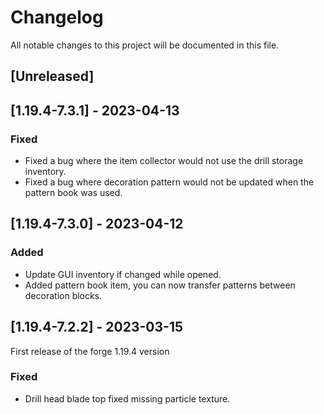 # Changelog

All notable changes to this project will be documented in this file.

## [Unreleased]

## [1.19.4-7.3.1] - 2023-04-13

### Fixed

- Fixed a bug where the item collector would not use the drill storage inventory.
- Fixed a bug where decoration pattern would not be updated when the pattern book was used.

## [1.19.4-7.3.0] - 2023-04-12

### Added

- Update GUI inventory if changed while opened.
- Added pattern book item, you can now transfer patterns between decoration blocks.

## [1.19.4-7.2.2] - 2023-03-15

First release of the forge 1.19.4 version

### Fixed

- Drill head blade top fixed missing particle texture.